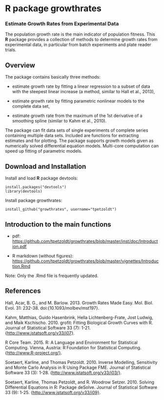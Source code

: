 # R package growthrates

### Estimate Growth Rates from Experimental Data

The population growth rate is the main indicator of population
fitness.  This **R** package provides a collection of methods to
determine growth rates from experimental data, in particular from
batch experiments and plate reader trials.

Overview
--------

The package contains basically three methods:

* estimate growth rate by fitting a linear regression to a subset of
  data with the steepest linear increase (a method, similar to Hall et
  al., 2013),

* estimate growth rate by fitting parametric nonlinear models to the
  complete data set,

* estimate growth rate from the maximum of the 1st derivative of a
  smoothing spline (similar to Kahm et al., 2010).

The package can fit data sets of single experiments of complete series
containing multiple data sets. Included are functions for extracting
estimates and for plotting. The package supports growth models given
as numerically solved differential equation models. Multi-core
computation can speed up fitting of parametric models.

Download and Installation
-----------------------------------------------------------------------------

Install and load **R** package devtools:

	install.packages("devtools")
	library(devtools)
	
Install package growthrates:

	install_github("growthrates", username="tpetzoldt")



Introduction to the main functions
----------------------------------

* pdf: https://github.com/tpetzoldt/growthrates/blob/master/inst/doc/Introduction.pdf

* R markdown (without figures): https://github.com/tpetzoldt/growthrates/blob/master/vignettes/Introduction.Rmd

Note: Only the .Rmd file is frequently updated.

References
----------

Hall, Acar, B. G., and M. Barlow. 2013. Growth Rates Made
Easy. Mol. Biol. Evol. 31: 232-38. doi:{10.1093/molbev/mst197}.

Kahm, Matthias, Guido Hasenbrink, Hella Lichtenberg-Frate, Jost
Ludwig, and Maik Kschischo. 2010. grofit: Fitting Biological Growth
Curves with R. Journal of Statistical Software 33 (7):
1-21. {http://www.jstatsoft.org/v33/i07}.

R Core Team. 2015. R: A Language and Environment for Statistical
Computing. Vienna, Austria: R Foundation for Statistical
Computing. {http://www.R-project.org/}.

Soetaert, Karline, and Thomas Petzoldt. 2010. Inverse Modelling,
Sensitivity and Monte Carlo Analysis in R Using Package FME. Journal
of Statistical Software 33 (3):
1-28. {http://www.jstatsoft.org/v33/i03/}.

Soetaert, Karline, Thomas Petzoldt, and R. Woodrow
Setzer. 2010. Solving Differential Equations in R: Package
deSolve. Journal of Statistical Software 33 (9):
1-25. {http://www.jstatsoft.org/v33/i09}.
